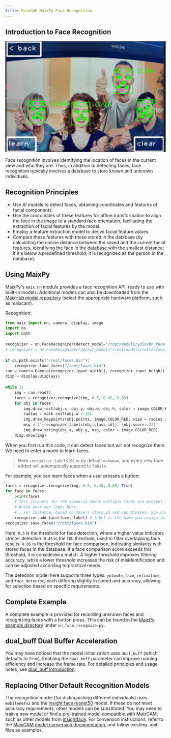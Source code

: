 ```yaml
---
title: MaixCAM MaixPy Face Recognition
---
```


## Introduction to Face Recognition

![face_recognize](../../assets/face_recognize.jpg)

Face recognition involves identifying the location of faces in the current view and who they are.
Thus, in addition to detecting faces, face recognition typically involves a database to store known and unknown individuals.

## Recognition Principles

* Use AI models to detect faces, obtaining coordinates and features of facial components.
* Use the coordinates of these features for affine transformation to align the face in the image to a standard face orientation, facilitating the extraction of facial features by the model.
* Employ a feature extraction model to derive facial feature values.
* Compare these features with those stored in the database (by calculating the cosine distance between the saved and the current facial features, identifying the face in the database with the smallest distance; if it's below a predefined threshold, it is recognized as the person in the database).

## Using MaixPy

MaixPy's `maix.nn` module provides a face recognition API, ready to use with built-in models. Additional models can also be downloaded from the [MaixHub model repository](https://maixhub.com/model/zoo) (select the appropriate hardware platform, such as maixcam).

Recognition:

```python
from maix import nn, camera, display, image
import os
import math

recognizer = nn.FaceRecognizer(detect_model="/root/models/yolov8n_face.mud", feature_model = "/root/models/insghtface_webface_r50.mud", dual_buff=True)
# recognizer = nn.FaceRecognizer(detect_model="/root/models/retinaface.mud", feature_model = "/root/models/face_feature.mud", dual_buff=True)

if os.path.exists("/root/faces.bin"):
    recognizer.load_faces("/root/faces.bin")
cam = camera.Camera(recognizer.input_width(), recognizer.input_height(), recognizer.input_format())
disp = display.Display()

while 1:
    img = cam.read()
    faces = recognizer.recognize(img, 0.5, 0.45, 0.85)
    for obj in faces:
        img.draw_rect(obj.x, obj.y, obj.w, obj.h, color = image.COLOR_RED)
        radius = math.ceil(obj.w / 10)
        img.draw_keypoints(obj.points, image.COLOR_RED, size = radius if radius < 5 else 4)
        msg = f'{recognizer.labels[obj.class_id]}: {obj.score:.2f}'
        img.draw_string(obj.x, obj.y, msg, color = image.COLOR_RED)
    disp.show(img)
```

When you first run this code, it can detect faces but will not recognize them. We need to enter a mode to learn faces.

> Here `recognizer.labels[0]` is by default `unknown`, and every new face added will automatically append to `labels`.

For example, you can learn faces when a user presses a button:
```python
faces = recognizer.recognize(img, 0.5, 0.45, 0.85, True)
for face in faces:
    print(face)
    # This accounts for the scenario where multiple faces are present in one scene; obj.class_id of 0 means the face is not registered
    # Write your own logic here
    #   For instance, based on face’s class_id and coordinates, you can decide whether to add it to the database and facilitate user interaction, like pressing a button to register
    recognizer.add_face(face, label) # label is the name you assign to the face
recognizer.save_faces("/root/faces.bin")
```

Here, `0.5` is the threshold for face detection, where a higher value indicates stricter detection. `0.45` is the `IOU` threshold, used to filter overlapping face results. `0.85` is the threshold for face comparison, indicating similarity with stored faces in the database. If a face comparison score exceeds this threshold, it is considered a match. A higher threshold improves filtering accuracy, while a lower threshold increases the risk of misidentification and can be adjusted according to practical needs.

The detection model here supports three types: `yolov8n_face`, `retinaface`, and `face_detector`, each differing slightly in speed and accuracy, allowing for selection based on specific requirements.

## Complete Example

A complete example is provided for recording unknown faces and recognizing faces with a button press. This can be found in the [MaixPy example directory](https://github.com/sipeed/MaixPy/tree/main/examples) under `nn_face_recognize.py`.

## dual_buff Dual Buffer Acceleration

You may have noticed that the model initialization uses `dual_buff` (which defaults to `True`). Enabling the `dual_buff` parameter can improve running efficiency and increase the frame rate. For detailed principles and usage notes, see [dual_buff Introduction](./dual_buff.md).


## Replacing Other Default Recognition Models

The recognition model (for distinguishing different individuals) uses `mobilenetv2` and the [insight face resnet50](https://maixhub.com/model/zoo/462) model. If these do not meet accuracy requirements, other models can be substituted. You may need to train a new model or find a pre-trained model compatible with MaixCAM, such as other models from [insightface](https://github.com/deepinsight/insightface). For conversion instructions, refer to the [MaixCAM model conversion documentation](../ai_model_converter/maixcam.md), and follow existing `.mud` files as examples.


